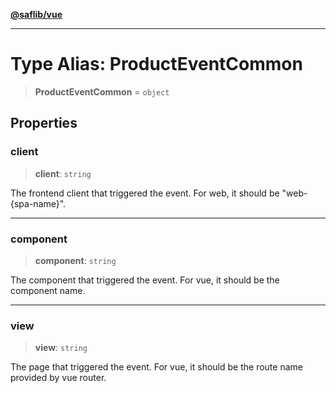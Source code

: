 [**@saflib/vue**](../index.md)

***

# Type Alias: ProductEventCommon

> **ProductEventCommon** = `object`

## Properties

### client

> **client**: `string`

The frontend client that triggered the event. For web, it should be "web-{spa-name}".

***

### component

> **component**: `string`

The component that triggered the event. For vue, it should be the component name.

***

### view

> **view**: `string`

The page that triggered the event. For vue, it should be the route name provided by vue router.
